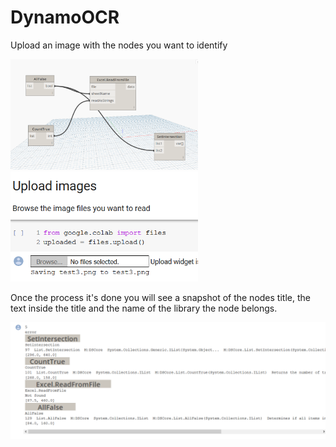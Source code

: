 # DynamoOCR
Upload an image with the nodes you want to identify

<img src="test3.png" alt="drawing" width="300"/>

<img src="upload.png" alt="drawing" width="300"/>

Once the process it's done you will see a snapshot of the nodes title, the text inside the title and the name of the library the node belongs.

<img src="Result.png" alt="drawing" width="600"/>

